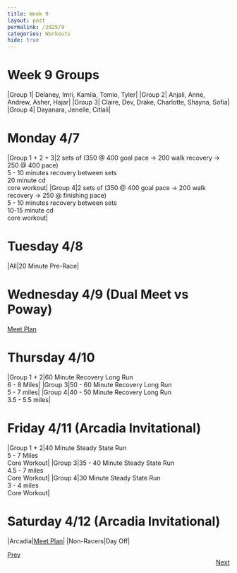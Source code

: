 ```yaml
---
title: Week 9
layout: post
permalink: /2025/9
categories: Workouts
hide: true
---
```



# Week 9 Groups

|Group 1| Delaney, Imri, Kamila, Tomio, Tyler|
|Group 2| Anjali, Anne, Andrew, Asher, Hajar|
|Group 3| Claire, Dev, Drake, Charlotte, Shayna, Sofia|
|Group 4| Dayanara, Jenelle, Citlali|

# Monday 4/7 

|Group 1 + 2 + 3|2 sets of (350 @ 400 goal pace -> 200 walk recovery -> 250 @ 400 pace) <br> 5 - 10 minutes recovery between sets <br> 20 minute cd <br> core workout|
|Group 4|2 sets of (350 @ 400 goal pace -> 200 walk recovery -> 250 @ finishing pace) <br> 5 - 10 minutes recovery between sets <br> 10-15 minute cd <br> core workout|

# Tuesday 4/8 

|All|20 Minute Pre-Race|

# Wednesday 4/9 (Dual Meet vs Poway)

[Meet Plan]({{site.baseurl}}/2025/PO)

# Thursday 4/10 

|Group 1 + 2|60 Minute Recovery Long Run <br> 6 - 8 Miles|
|Group 3|50 - 60 Minute Recovery Long Run <br> 5 - 7 miles|
|Group 4|40 - 50 Minute Recovery Long Run <br> 3.5 - 5.5 miles|

# Friday 4/11 (Arcadia Invitational)

|Group 1 + 2|40 Minute Steady State Run <br> 5 - 7 Miles <br> Core Workout|
|Group 3|35 - 40 Minute Steady State Run <br> 4.5 - 7 miles <br> Core Workout|
|Group 4|30 Minute Steady State Run <br> 3 - 4 miles <br> Core Workout|

# Saturday 4/12 (Arcadia Invitational)

|Arcadia|[Meet Plan]({{site.baseurl}}/2025/AI)|
|Non-Racers|Day Off|

<div style="text-align: left"> <a href="{{site.baseurl}}/2025/8">Prev</a></div> 
<div style="text-align: right"> <a href="{{site.baseurl}}/2025/10">Next</a></div>